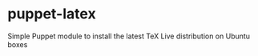 puppet-latex
============

Simple Puppet module to install the latest TeX Live distribution on Ubuntu boxes
